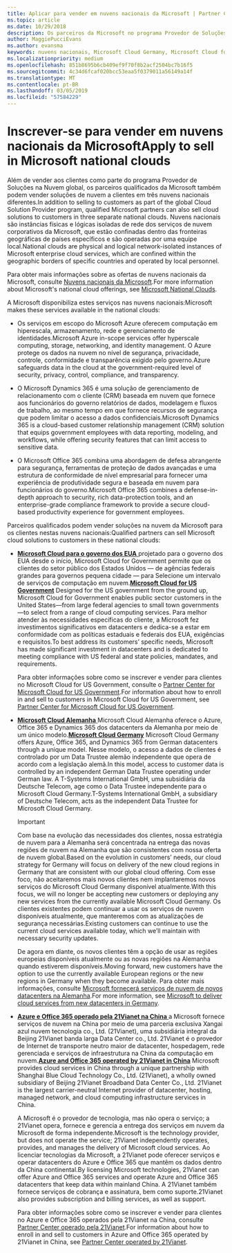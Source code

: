 ```yaml
---
title: Aplicar para vender em nuvens nacionais da Microsoft | Partner Center
ms.topic: article
ms.date: 10/29/2018
description: Os parceiros da Microsoft no programa Provedor de Soluções na Nuvem podem vender aos clientes inscritos em nuvens nacionais com suporte.
author: MaggiePucciEvans
ms.author: evansma
keywords: nuvens nacionais, Microsoft Cloud Germany, Microsoft Cloud for US Government, 21Vianet, Microsoft Cloud China
ms.localizationpriority: medium
ms.openlocfilehash: 851b8695b6cb409ef9f70f8b2acf2504bc7b16f5
ms.sourcegitcommit: 4c34d6fcaf020bcc53eaa5f0379011a56149a14f
ms.translationtype: MT
ms.contentlocale: pt-BR
ms.lasthandoff: 03/05/2019
ms.locfileid: "57584229"
---
```

# <a name="apply-to-sell-in-microsoft-national-clouds"></a><span data-ttu-id="b77a2-104">Inscrever-se para vender em nuvens nacionais da Microsoft</span><span class="sxs-lookup"><span data-stu-id="b77a2-104">Apply to sell in Microsoft national clouds</span></span>

<span data-ttu-id="b77a2-105">Além de vender aos clientes como parte do programa Provedor de Soluções na Nuvem global, os parceiros qualificados da Microsoft também podem vender soluções de nuvem a clientes em três nuvens nacionais diferentes.</span><span class="sxs-lookup"><span data-stu-id="b77a2-105">In addition to selling to customers as part of the global Cloud Solution Provider program, qualified Microsoft partners can also sell cloud solutions to customers in three separate national clouds.</span></span> <span data-ttu-id="b77a2-106">Nuvens nacionais são instâncias físicas e lógicas isoladas de rede dos serviços de nuvem corporativos da Microsoft, que estão confinadas dentro das fronteiras geográficas de países específicos e são operadas por uma equipe local.</span><span class="sxs-lookup"><span data-stu-id="b77a2-106">National clouds are physical and logical network-isolated instances of Microsoft enterprise cloud services, which are confined within the geographic borders of specific countries and operated by local personnel.</span></span> 

<span data-ttu-id="b77a2-107">Para obter mais informações sobre as ofertas de nuvens nacionais da Microsoft, consulte [Nuvens nacionais da Microsoft](https://www.microsoft.com/trustcenter/cloudservices/nationalcloud).</span><span class="sxs-lookup"><span data-stu-id="b77a2-107">For more information about Microsoft's national cloud offerings, see [Microsoft National Clouds](https://www.microsoft.com/trustcenter/cloudservices/nationalcloud).</span></span>

<span data-ttu-id="b77a2-108">A Microsoft disponibiliza estes serviços nas nuvens nacionais:</span><span class="sxs-lookup"><span data-stu-id="b77a2-108">Microsoft makes these services available in the national clouds:</span></span>

-   <span data-ttu-id="b77a2-109">Os serviços em escopo do Microsoft Azure oferecem computação em hiperescala, armazenamento, rede e gerenciamento de identidades.</span><span class="sxs-lookup"><span data-stu-id="b77a2-109">Microsoft Azure in-scope services offer hyperscale computing, storage, networking, and identity management.</span></span> <span data-ttu-id="b77a2-110">O Azure protege os dados na nuvem no nível de segurança, privacidade, controle, conformidade e transparência exigido pelo governo.</span><span class="sxs-lookup"><span data-stu-id="b77a2-110">Azure safeguards data in the cloud at the government-required level of security, privacy, control, compliance, and transparency.</span></span>

-   <span data-ttu-id="b77a2-111">O Microsoft Dynamics 365 é uma solução de gerenciamento de relacionamento com o cliente (CRM) baseada em nuvem que fornece aos funcionários do governo relatórios de dados, modelagem e fluxos de trabalho, ao mesmo tempo em que fornece recursos de segurança que podem limitar o acesso a dados confidenciais.</span><span class="sxs-lookup"><span data-stu-id="b77a2-111">Microsoft Dynamics 365 is a cloud-based customer relationship management (CRM) solution that equips government employees with data reporting, modeling, and workflows, while offering security features that can limit access to sensitive data.</span></span>

-   <span data-ttu-id="b77a2-112">O Microsoft Office 365 combina uma abordagem de defesa abrangente para segurança, ferramentas de proteção de dados avançadas e uma estrutura de conformidade de nível empresarial para fornecer uma experiência de produtividade segura e baseada em nuvem para funcionários do governo.</span><span class="sxs-lookup"><span data-stu-id="b77a2-112">Microsoft Office 365 combines a defense-in-depth approach to security, rich data-protection tools, and an enterprise-grade compliance framework to provide a secure cloud-based productivity experience for government employees.</span></span>

<span data-ttu-id="b77a2-113">Parceiros qualificados podem vender soluções na nuvem da Microsoft para os clientes nestas nuvens nacionais:</span><span class="sxs-lookup"><span data-stu-id="b77a2-113">Qualified partners can sell Microsoft cloud solutions to customers in these national clouds:</span></span>

-   <span data-ttu-id="b77a2-114">[**Microsoft Cloud para o governo dos EUA** ](https://www.microsoft.com/trustcenter/cloudservices/nationalcloud#Microsoft_Cloud_for_US) projetado para o governo dos EUA desde o início, Microsoft Cloud for Government permite que os clientes do setor público dos Estados Unidos — de agências federais grandes para governos pequena cidade — para Selecione um intervalo de serviços de computação em nuvem.</span><span class="sxs-lookup"><span data-stu-id="b77a2-114">[**Microsoft Cloud for US Government**](https://www.microsoft.com/trustcenter/cloudservices/nationalcloud#Microsoft_Cloud_for_US) Designed for the US government from the ground up, Microsoft Cloud for Government enables public sector customers in the United States—from large federal agencies to small town governments—to select from a range of cloud computing services.</span></span> <span data-ttu-id="b77a2-115">Para melhor atender às necessidades específicas do cliente, a Microsoft fez investimentos significativos em datacenters e dedica-se a estar em conformidade com as políticas estaduais e federais dos EUA, exigências e requisitos.</span><span class="sxs-lookup"><span data-stu-id="b77a2-115">To best address its customers’ specific needs, Microsoft has made significant investment in datacenters and is dedicated to meeting compliance with US federal and state policies, mandates, and requirements.</span></span> 

    <span data-ttu-id="b77a2-116">Para obter informações sobre como se inscrever e vender para clientes no Microsoft Cloud for US Government, consulte o [Partner Center for Microsoft Cloud for US Government](partner-center-for-microsoft-us-govt-cloud.md).</span><span class="sxs-lookup"><span data-stu-id="b77a2-116">For information about how to enroll in and sell to customers in Microsoft Cloud for US Government, see [Partner Center for Microsoft Cloud for US Government](partner-center-for-microsoft-us-govt-cloud.md).</span></span>

-   <span data-ttu-id="b77a2-117">[**Microsoft Cloud Alemanha** ](https://www.microsoft.com/trustcenter/cloudservices/nationalcloud#Microsoft_Cloud_Germany) Microsoft Cloud Alemanha oferece o Azure, Office 365 e Dynamics 365 dos datacenters da Alemanha por meio de um único modelo.</span><span class="sxs-lookup"><span data-stu-id="b77a2-117">[**Microsoft Cloud Germany**](https://www.microsoft.com/trustcenter/cloudservices/nationalcloud#Microsoft_Cloud_Germany) Microsoft Cloud Germany offers Azure, Office 365, and Dynamics 365 from German datacenters through a unique model.</span></span> <span data-ttu-id="b77a2-118">Nesse modelo, o acesso a dados de clientes é controlado por um Data Trustee alemão independente que opera de acordo com a legislação alemã.</span><span class="sxs-lookup"><span data-stu-id="b77a2-118">In this model, access to customer data is controlled by an independent German Data Trustee operating under German law.</span></span> <span data-ttu-id="b77a2-119">A T-Systems International GmbH, uma subsidiária da Deutsche Telecom, age como o Data Trustee independente para o Microsoft Cloud Germany.</span><span class="sxs-lookup"><span data-stu-id="b77a2-119">T-Systems International GmbH, a subsidiary of Deutsche Telecom, acts as the independent Data Trustee for Microsoft Cloud Germany.</span></span> 

    > [!IMPORTANT]  
    > <span data-ttu-id="b77a2-120">Com base na evolução das necessidades dos clientes, nossa estratégia de nuvem para a Alemanha será concentrada na entrega das novas regiões de nuvem na Alemanha que são consistentes com nossa oferta de nuvem global.</span><span class="sxs-lookup"><span data-stu-id="b77a2-120">Based on the evolution in customers’ needs, our cloud strategy for Germany will focus on delivery of the new cloud regions in Germany that are consistent with our global cloud offering.</span></span> <span data-ttu-id="b77a2-121">Com esse foco, não aceitaremos mais novos clientes nem implantaremos novos serviços do Microsoft Cloud Germany disponível atualmente.</span><span class="sxs-lookup"><span data-stu-id="b77a2-121">With this focus, we will no longer be accepting new customers or deploying any new services from the currently available Microsoft Cloud Germany.</span></span> <span data-ttu-id="b77a2-122">Os clientes existentes podem continuar a usar os serviços de nuvem disponíveis atualmente, que manteremos com as atualizações de segurança necessárias.</span><span class="sxs-lookup"><span data-stu-id="b77a2-122">Existing customers can continue to use the current cloud services available today, which we’ll maintain with necessary security updates.</span></span>
    >  
    > <span data-ttu-id="b77a2-123">De agora em diante, os novos clientes têm a opção de usar as regiões europeias disponíveis atualmente ou as novas regiões na Alemanha quando estiverem disponíveis.</span><span class="sxs-lookup"><span data-stu-id="b77a2-123">Moving forward, new customers have the option to use the currently available European regions or the new regions in Germany when they become available.</span></span> <span data-ttu-id="b77a2-124">Para obter mais informações, consulte [Microsoft fornecerá serviços de nuvem de novos datacenters na Alemanha](https://news.microsoft.com/europe/2018/08/31/microsoft-to-deliver-cloud-services-from-new-datacentres-in-germany-in-2019-to-meet-evolving-customer-needs/).</span><span class="sxs-lookup"><span data-stu-id="b77a2-124">For more information, see [Microsoft to deliver cloud services from new datacenters in Germany](https://news.microsoft.com/europe/2018/08/31/microsoft-to-deliver-cloud-services-from-new-datacentres-in-germany-in-2019-to-meet-evolving-customer-needs/).</span></span>

    
-   <span data-ttu-id="b77a2-125">[**Azure e Office 365 operado pela 21Vianet na China** ](https://www.microsoft.com/trustcenter/cloudservices/nationalcloud#Microsoft_Cloud_for_China) a Microsoft fornece serviços de nuvem na China por meio de uma parceria exclusiva Xangai azul nuvem tecnologia co., Ltd. (21Vianet), uma subsidiária integral da Beijing 21Vianet banda larga Data Center co., Ltd. 21Vianet é o provedor de Internet de transporte neutro maior de datacenter, hospedagem, rede gerenciada e serviços de infraestrutura na China da computação em nuvem.</span><span class="sxs-lookup"><span data-stu-id="b77a2-125">[**Azure and Office 365 operated by 21Vianet in China**](https://www.microsoft.com/trustcenter/cloudservices/nationalcloud#Microsoft_Cloud_for_China) Microsoft provides cloud services in China through a unique partnership with Shanghai Blue Cloud Technology Co., Ltd. (21Vianet), a wholly owned subsidiary of Beijing 21Vianet Broadband Data Center Co., Ltd. 21Vianet is the largest carrier-neutral Internet provider of datacenter, hosting, managed network, and cloud computing infrastructure services in China.</span></span> 

    <span data-ttu-id="b77a2-126">A Microsoft é o provedor de tecnologia, mas não opera o serviço; a 21Vianet opera, fornece e gerencia a entrega dos serviços em nuvem da Microsoft de forma independente.</span><span class="sxs-lookup"><span data-stu-id="b77a2-126">Microsoft is the technology provider, but does not operate the service; 21Vianet independently operates, provides, and manages the delivery of Microsoft cloud services.</span></span> <span data-ttu-id="b77a2-127">Ao licenciar tecnologias da Microsoft, a 21Vianet pode oferecer serviços e operar datacenters do Azure e Office 365 que mantêm os dados dentro da China continental.</span><span class="sxs-lookup"><span data-stu-id="b77a2-127">By licensing Microsoft technologies, 21Vianet can offer Azure and Office 365 services and operate Azure and Office 365 datacenters that keep data within mainland China.</span></span> <span data-ttu-id="b77a2-128">A 21Vianet também fornece serviços de cobrança e assinatura, bem como suporte.</span><span class="sxs-lookup"><span data-stu-id="b77a2-128">21Vianet also provides subscription and billing services, as well as support.</span></span>

    <span data-ttu-id="b77a2-129">Para obter informações sobre como se inscrever e vender para clientes no Azure e Office 365 operados pela 21Vianet na China, consulte [Partner Center operado pela 21Vianet](https://msdn.microsoft.com/partner-china/index).</span><span class="sxs-lookup"><span data-stu-id="b77a2-129">For information about how to enroll in and sell to customers in Azure and Office 365 operated by 21Vianet in China, see [Partner Center operated by 21Vianet](https://msdn.microsoft.com/partner-china/index).</span></span> 